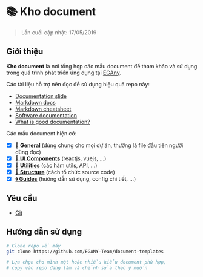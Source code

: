 # 📚 Kho document

> Lần cuối cập nhật: 17/05/2019

## Giới thiệu

**Kho document** là nơi tổng hợp các mẫu document để tham khảo và sử dụng trong quá trình phát triển ứng dụng tại [EGAny](https://egany.com).

Các tài liệu hỗ trợ nên đọc để sử dụng hiệu quả repo này:

- [Documentation slide](https://docs.google.com/presentation/d/1vYOo_blcBmANxt6n1C6sM2o4w4hzuToR1kgT4o9eHcI/edit?usp=sharing)
- [Markdown docs](https://daringfireball.net/projects/markdown/syntax)
- [Markdown cheatsheet](https://devhints.io/markdown)
- [Software documentation](https://en.wikipedia.org/wiki/Software_documentation)
- [What is good documentation?](https://www.techscribe.co.uk/techw/good-documentation.htm)

Các mẫu document hiện có:

- [x] [**📄 General**](./general.md) (dùng chung cho mọi dự án, thường là file đầu tiên người dùng đọc)
- [x] [**🎨 UI Components**](./components.md) (reactjs, vuejs, ...)
- [x] [**📏 Utilities**](./utilities.md) (các hàm utils, API, ...)
- [x] [**📁 Structure**](./structure.md) (cách tổ chức source code)
- [x] [**🌀 Guides**](./guides.md) (hướng dẫn sử dụng, config chi tiết, ...)

## Yêu cầu

- [Git](https://git-scm.com)

## Hướng dẫn sử dụng

```bash
# Clone repo về máy
git clone https://github.com/EGANY-Team/document-templates

# Lựa chọn cho mình một hoặc nhiều kiểu document phù hợp,
# copy vào repo đang làm và chỉnh sửa theo ý muốn
```
